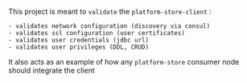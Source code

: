This project is meant to `validate` the `platform-store-client` :

    - validates network configuration (discovery via consul) 
    - validates ssl configuration (user certificates)
    - validates user credentials (jdbc url)
    - validates user privileges (DDL, CRUD)

It also acts as an example of how any `platform-store` consumer node should integrate the client
